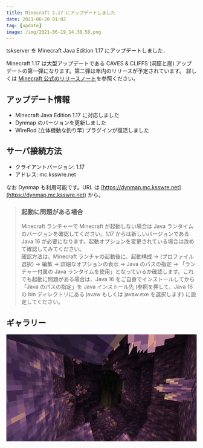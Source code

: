 ```yaml
---
title: Minecraft 1.17 にアップデートしました
date: 2021-06-20 01:02
tag: [update]
image: /img/2021-06-19_14.38.58.png
---
```


tskserver を Minecraft Java Edition 1.17 にアップデートしました．

Minecraft 1.17 は大型アップデートである CAVES & CLIFFS (洞窟と崖) アップデートの第一弾になります。第二弾は年内のリリースが予定されています。 
詳しくは [Minecraft 公式のリリースノート](https://www.minecraft.net/ja-jp/article/caves---cliffs--part-i-out-today-java-jp)を参照ください。

## アップデート情報
* Minecraft Java Edition 1.17 に対応しました
* Dynmap のバージョンを更新しました
* WireRod (立体機動な釣り竿) プラグインが復活しました

## サーバ接続方法
* クライアントバージョン: 1.17
* アドレス: mc.ksswre.net

なお Dynmap も利用可能です。URL は [https://dynmap.mc.ksswre.net](https://dynmap.mc.ksswre.net) から。

> ### 起動に問題がある場合
> Minecraft ランチャーで Minecraft が起動しない場合は Java ランタイムのバージョンを確認してください。1.17 からは新しいバージョンである Java 16 が必要になります。起動オプションを変更されている場合は改めて確認してみてください。  
> 確認方法は、Minecraft ランチャの起動後に、起動構成 → (プロファイル選択) → 編集 → 詳細なオプションの表示 → Java のパスの指定 → 「ランチャー付属の Java ランタイムを使用」となっているか確認します。これでも起動に問題がある場合は、Java 16 をご自身でインストールしてから「Java のパスの指定」を Java インストール先 (参照を押して、Java 16 の bin ディレクトリにある javaw もしくは javaw.exe を選択します) に設定してください。

## ギャラリー
![](/img/2021-06-19_14.38.58.png)

